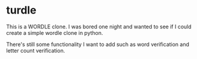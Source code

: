 # turdle
This is a WORDLE clone. I was bored one night and wanted to see if I could create a simple wordle clone in python.

There's still some functionality I want to add such as word verification and letter count verification.
